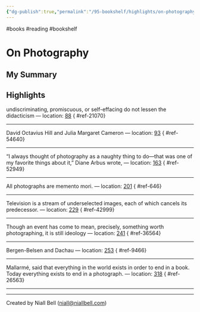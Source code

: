 ```yaml
---
{"dg-publish":true,"permalink":"/95-bookshelf/highlights/on-photography-by-susan-sontag/","hide":true,"noteIcon":"","created":"2024-10-30T13:24:18.121+00:00","updated":"2024-10-30T13:45:54.634+00:00"}
---
```


#books #reading #bookshelf

# On Photography
## My Summary


## Highlights

undiscriminating, promiscuous, or self-effacing do not lessen the didacticism — location: [88]()
{ #ref-21070}


---
David Octavius Hill and Julia Margaret Cameron — location: [93]()
{ #ref-54640}


---
“I always thought of photography as a naughty thing to do—that was one of my favorite things about it,” Diane Arbus wrote, — location: [163]()
{ #ref-52949}


---
All photographs are memento mori. — location: [201]()
{ #ref-646}


---
Television is a stream of underselected images, each of which cancels its predecessor. — location: [229]()
{ #ref-42999}


---
Though an event has come to mean, precisely, something worth photographing, it is still ideology — location: [241]()
{ #ref-36564}


---
Bergen-Belsen and Dachau — location: [253]()
{ #ref-9466}


---
Mallarmé, said that everything in the world exists in order to end in a book. Today everything exists to end in a photograph. — location: [318]()
{ #ref-26563}


---


---
Created by Niall Bell (niall@niallbell.com)
